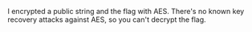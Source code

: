 I encrypted a public string and the flag with AES. There's no known key recovery attacks against AES, so you can't decrypt the flag.
